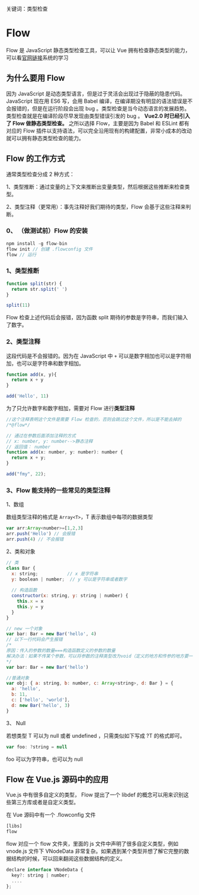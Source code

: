 
关键词：类型检查

# Flow

Flow 是 JavaScript 静态类型检查工具，可以让 Vue 拥有检查静态类型的能力，可以看[官网链接](https://flow.org/en/docs/getting-started/)系统的学习

## 为什么要用 Flow

因为 JavaScript 是动态类型语言，但是过于灵活会出现过于隐蔽的隐患代码。 JavaScript 现在用 ES6 写，会用 Babel 编译，在编译期没有明显的语法错误是不会报错的，但是在运行阶段会出现 bug 。类型检查是当今动态语言的发展趋势。类型检查就是在编译阶段尽早发现由类型错误引发的 bug 。 **Vue2.0 时已经引入了 Flow 做静态类型检查。** 之所以选择 Flow，主要是因为 Babel 和 ESLint 都有对应的 Flow 插件以支持语法，可以完全沿用现有的构建配置，非常小成本的改动就可以拥有静态类型检查的能力。

## Flow 的工作方式

通常类型检查分成 2 种方式：

1、类型推断：通过变量的上下文来推断出变量类型，然后根据这些推断来检查类型。

2、类型注释（更常用）：事先注释好我们期待的类型，Flow 会基于这些注释来判断。

### 0、 （做测试前）Flow 的安装

```javascript
npm install -g flow-bin
flow init // 创建 .flowconfig 文件
flow // 运行
```

### 1、类型推断

```javascript
function split(str) {
  return str.split(' ')
}

split(11)
```

Flow 检查上述代码后会报错，因为函数 split 期待的参数是字符串，而我们输入了数字。

### 2、类型注释

这段代码是不会报错的。因为在 JavaScript 中 `+` 可以是数字相加也可以是字符相加，也可以是字符串和数字相加。

```javascript
function add(x, y){
  return x + y
}

add('Hello', 11)
```

为了只允许数字和数字相加，需要对 Flow 进行**类型注释**

```javascript
//这个注释表明这个文件是需要 Flow 检查的，否则会跳过这个文件，所以是不能去掉的
/*@flow*/

// 通过在参数后面添加注释的方式
// x: number, y: number-->静态注释
// 返回值： number
function add(x: number, y: number): number {
  return x + y;
}

add("fmy", 22);
```

### 3、Flow 能支持的一些常见的类型注释

1、数组

数组类型注释的格式是 ```Array<T>```，T 表示数组中每项的数据类型

```javascript
var arr:Array<number>=[1,2,3]
arr.push('Hello') // 会报错
arr.push(4) // 不会报错
```

2、类和对象

```javascript
// 类
class Bar {
  x: string;           // x 是字符串
  y: boolean | number;  // y 可以是字符串或者数字
  
  // 构造函数
  constructor(x: string, y: string | number) {
    this.x = x
    this.y = y
  }
}

// new 一个对象
var bar: Bar = new Bar('hello', 4)
// 以下一行代码会产生报错
/*
原因：传入的参数的数量===构造函数定义的参数的数量
解决办法：如果不传某个参数，可以将参数的注释类型改为void（定义的地方和传参的地方要一起改）
*/
var bar: Bar = new Bar('hello')

//普通对象
var obj: { a: string, b: number, c: Array<string>, d: Bar } = {
  a: 'hello',
  b: 11,
  c: ['hello', 'world'],
  d: new Bar('hello', 3)
}
```

3、 Null

若想类型 T 可以为 null 或者 undefined ，只需类似如下写成 ?T 的格式即可。

```javascript
var foo: ?string = null
```

foo 可以为字符串，也可以为 null

## Flow 在 Vue.js 源码中的应用
Vue.js 中有很多自定义的类型， Flow 提出了一个 libdef 的概念可以用来识别这些第三方库或者是自定义类型。

在 Vue 源码中有一个 .flowconfig 文件

```javascript
[libs]
flow
```

flow 对应一个 flow 文件夹，里面的 js 文件中声明了很多自定义类型，例如 vnode.js 文件下 VNodeData 非常复杂。如果遇到某个类型并想了解它完整的数据结构的时候，可以回来翻阅这些数据结构的定义。

```javascript
declare interface VNodeData {
  key?: string | number;
  ....
};
```
